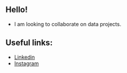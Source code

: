 ## Hello!

*  I am looking to collaborate on data projects.

## Useful links: 
* [Linkedin](https://www.linkedin.com/in/mateusbrugnaroto) <br>
* [Instagram](https://www.instagram.com/brugnaroto_mateus/)
